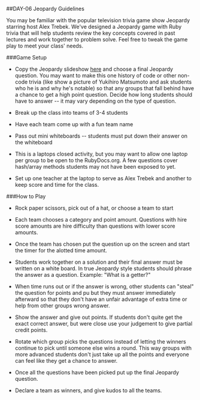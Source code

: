 ##DAY-06 Jeopardy Guidelines

You may be familiar with the popular television trivia game show Jeopardy starring host Alex Trebek. We've designed a Jeopardy game with Ruby trivia that will help students review the key concepts covered in past lectures and work together to problem solve. Feel free to tweak the game play to meet your class' needs. 


###Game Setup

+ Copy the Jeopardy slideshow [here](https://docs.google.com/presentation/d/15lxFavK4t-Gmv7dOANBPHiLflKpPgSejAGEnDuqN9Pc/edit#slide=id.g6cbf1af_0_0) and choose a final Jeopardy question. You may want to make this one history of code or other non-code trivia (like show a picture of Yukihiro Matsumoto and ask students who he is and why he's notable) so that any groups that fall behind have a chance to get a high point question. Decide how long students should have to answer -- it may vary depending on the type of question. 

+ Break up the class into teams of 3-4 students

+ Have each team come up with a fun team name

+ Pass out mini whiteboards -- students must put down their answer on the whiteboard

+ This is a laptops closed activity, but you may want to allow one laptop per group to be open to the RubyDocs.org. A few questions cover hash/array methods students may not have been exposed to yet. 

+ Set up one teacher at the laptop to serve as Alex Trebek and another to keep score and time for the class. 


###How to Play

+ Rock paper scissors, pick out of a hat, or choose a team to start

+ Each team chooses a category and point amount. Questions with hire score amounts are hire difficulty than questions with lower score amounts.

+ Once the team has chosen put the question up on the screen and start the timer for the alotted time amount. 

+ Students work together on a solution and their final answer must be written on a white board. In true Jeopardy style students should phrase the answer as a question. Example: "What is a getter?"

+ When time runs out or if the answer is wrong, other students can "steal" the question for points and pu but they must answer immediately afterward so that they don't have an unfair advantage of extra time or help from other groups wrong answer.

+ Show the answer and give out points. If students don't quite get the exact correct answer, but were close use your judgement to give partial credit points. 

+ Rotate which group picks the questions instead of letting the winners continue to pick until someone else wins a round. This way groups with more advanced students don't just take up all the points and everyone can feel like they get a chance to answer. 

+ Once all the questions have been picked put up the final Jeopardy question.  

+ Declare a team as winners, and give kudos to all the teams. 




